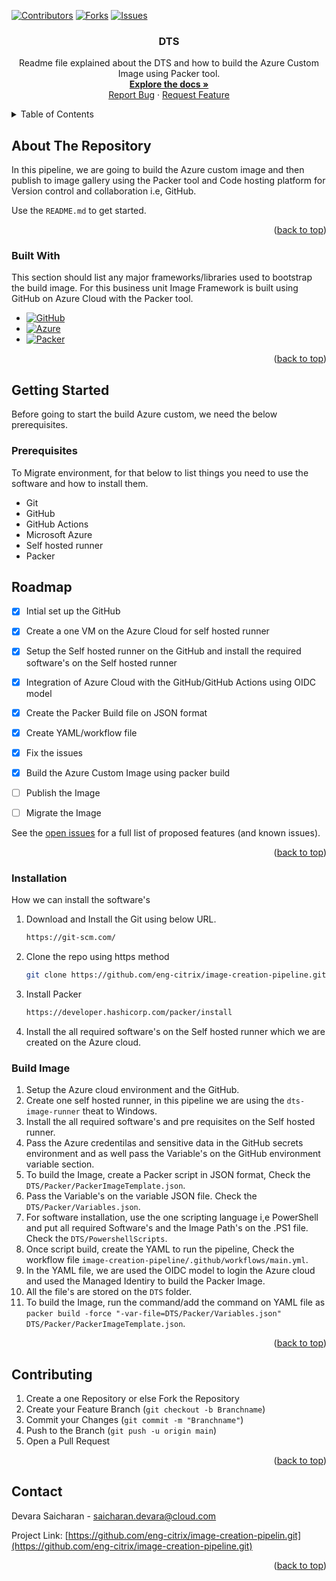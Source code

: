<!-- Improved compatibility of back to top link: See: https://github.com/eng-citrix/image-creation-pipeline.git -->
<a name="readme-top"></a>

<!--
*** Thanks for checking out the README.md. If you have a suggestion
*** that would make this better, please fork the repo and create a pull request
*** or simply open an issue with the tag "enhancement".
*** Thanks again! Now go create something AMAZING! :D
-->

<!-- PROJECT SHIELDS -->
<!--
*** I'm using markdown "reference style" links for readability.
*** Reference links are enclosed in brackets [ ] instead of parentheses ( ).
*** See the bottom of this document for the declaration of the reference variables
*** for contributors-url, forks-url, etc. This is an optional, concise syntax you may use.
*** https://www.markdownguide.org/basic-syntax/#reference-style-links
-->
[![Contributors][contributors-shield]][contributors-url]
[![Forks][forks-shield]][forks-url]
[![Issues][issues-shield]][issues-url]


  <h3 align="center">DTS</h3></strong></a>

  <p align="center">
   Readme file explained about the DTS and how to build the Azure Custom Image using Packer tool.
    <br />
    <a href="https://github.com/eng-citrix/image-creation-pipeline"><strong>Explore the docs »</strong></a>
    <br />  
    <a href="https://github.com/eng-citrix/image-creation-pipeline/issues">Report Bug</a>
    ·
    <a href="https://github.com/eng-citrix/image-creation-pipeline/settings">Request Feature</a>
  </p>
</div>


<!-- TABLE OF CONTENTS -->
<details>
  <summary>Table of Contents</summary>
  <ol>
    <li>
      <a href="#about-the-Repository">About The Repository</a>
      <ul>
        <li><a href="#built-with">Built With</a></li>
      </ul>
    </li>
    <li><a href="#roadmap">Roadmap</a></li>
    <li>
      <a href="#getting-started">Getting Started</a>
      <ul>
        <li><a href="#prerequisites">Prerequisites</a></li>
        <li><a href="#installation">Installation</a></li>
      </ul>
    </li>
    <li><a href="#Image build">Build Image</a></li>
    <li><a href="#contributing">Contributing</a></li>
    <li><a href="#contact">Contact</a></li>
  </ol>
</details>


<!-- ABOUT THE PROJECT -->
## About The Repository

In this pipeline, we are going to build the Azure custom image and then publish to image gallery using the Packer tool and Code hosting platform for Version control and collaboration i.e, GitHub. 

Use the `README.md` to get started.

<p align="right">(<a href="#readme-top">back to top</a>)</p>


### Built With

This section should list any major frameworks/libraries used to bootstrap the build image.
For this business unit Image Framework is built using GitHub on Azure Cloud with the Packer tool.

* [![GitHub][GitHub]][GitHub-url]
* [![Azure][Azure]][Azure-url]
* [![Packer][Packer]][Packer-url]
  

<p align="right">(<a href="#readme-top">back to top</a>)</p>


<!-- GETTING STARTED -->
## Getting Started

Before going to start the build Azure custom, we need the below prerequisites.

### Prerequisites

To Migrate environment, for that below to list things you need to use the software and how to install them.
* Git
* GitHub
* GitHub Actions
* Microsoft Azure
* Self hosted runner 
* Packer

<!-- ROADMAP -->
## Roadmap

- [x] Intial set up the GitHub
- [x] Create a one VM on the Azure Cloud for self hosted runner
- [x] Setup the Self hosted runner on the GitHub and install the required software's on the Self hosted runner
- [x] Integration of Azure Cloud with the GitHub/GitHub Actions using OIDC model
- [x] Create the Packer Build file on JSON format
- [x] Create YAML/workflow file
- [x] Fix the issues
- [x] Build the Azure Custom Image using packer build
- [ ] Publish the Image
- [ ] Migrate the Image
      

See the [open issues](https://github.com/eng-citrix/image-creation-pipeline/issues) for a full list of proposed features (and known issues).

<p align="right">(<a href="#readme-top">back to top</a>)</p>

  
### Installation

How we can install the software's

1. Download and Install the Git using below URL.

   ```sh
   https://git-scm.com/
   ```
   
2. Clone the repo using https method
   ```sh
   git clone https://github.com/eng-citrix/image-creation-pipeline.git
   ```
3. Install Packer
   ```sh
   https://developer.hashicorp.com/packer/install
   ```
4. Install the all required software's on the Self hosted runner which we are created on the Azure cloud.

### Build Image

1. Setup the Azure cloud environment and the GitHub.
2. Create one self hosted runner, in this pipeline we are using the `dts-image-runner` theat to Windows.
3. Install the all required software's and pre requisites on the Self hosted runner.
4. Pass the Azure credentilas and sensitive data in the GitHub secrets environment and as well pass the Variable's on the GitHub environment variable section.
6. To build the Image, create a Packer script in JSON format, Check the `DTS/Packer/PackerImageTemplate.json`.
7. Pass the Variable's on the variable JSON file. Check the `DTS/Packer/Variables.json`.
8. For software installation, use the one scripting language i,e PowerShell and put all required Software's and the Image Path's on the .PS1 file. Check the `DTS/PowershellScripts`.
9. Once script build, create the YAML to run the pipeline, Check the workflow file `image-creation-pipeline/.github/workflows/main.yml`.
10. In the YAML file, we are used the OIDC model to login the Azure cloud and used the Managed Identiry to build the Packer Image.
11. All the file's are stored on the `DTS` folder.
12. To build the Image, run the command/add the command on YAML file as `packer build -force "-var-file=DTS/Packer/Variables.json" DTS/Packer/PackerImageTemplate.json`.
 
   
<p align="right">(<a href="#readme-top">back to top</a>)</p>

<!-- CONTRIBUTING -->
## Contributing

1. Create a one Repository or else Fork the Repository
2. Create your Feature Branch (`git checkout -b Branchname`)
3. Commit your Changes (`git commit -m "Branchname"`)
4. Push to the Branch (`git push -u origin main`)
5. Open a Pull Request

<p align="right">(<a href="#readme-top">back to top</a>)</p>


<!-- CONTACT -->
## Contact

Devara Saicharan - saicharan.devara@cloud.com

Project Link: [https://github.com/eng-citrix/image-creation-pipelin.git](https://github.com/eng-citrix/image-creation-pipeline.git)

<p align="right">(<a href="#readme-top">back to top</a>)</p>


<!-- MARKDOWN LINKS & IMAGES -->
<!-- https://www.markdownguide.org/basic-syntax/#reference-style-links -->
[contributors-shield]: https://img.shields.io/github/contributors/eng-citrix/image-creation-pipeline.svg?style=for-the-badge
[contributors-url]: https://github.com/othneildrew/Best-README-Template/graphs/contributors
[forks-shield]: https://img.shields.io/github/forks/othneildrew/Best-README-Template.svg?style=for-the-badge
[forks-url]: https://github.com/othneildrew/Best-README-Template/network/members
[issues-shield]: https://img.shields.io/github/issues/eng-citrix/image-creation-pipeline.svg?style=for-the-badge
[issues-url]: https://github.com/othneildrew/Best-README-Template/issues

[Packer]: https://img.shields.io/badge/Packer-000000?style=for-the-badge&logo=Packer&logoColor=blue
[Packer-url]: https://developer.hashicorp.com/packer/integrations/hashicorp/azure
[GitHub]: https://img.shields.io/badge/GitHub-000000?style=for-the-badge&logo=GitHub&logoColor=white
[GitHub-url]: https://github.com/
[Azure]: https://img.shields.io/badge/Azure-007FFF?style=for-the-badge&logo=MicrosoftAzure&logoColor=white
[Azure-url]: https://portal.azure.com

